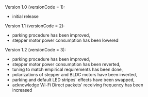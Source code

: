 Version 1.0 (versionCode = 1):
  - initial release

Version 1.1 (versionCode = 2):
  - parking procedure has been improved,
  - stepper motor power consumption has been lowered

Version 1.2 (versionCode = 3):
  - parking procedure has been improved,
  - stepper motor power consumption has been reverted,
  - tuning to match empirical requirements has been done,
  - polarizations of stepper and BLDC motors have been inverted,
  - parking and default LED stripes' effects have been swapped,
  - acknowledge Wi-Fi Direct packets' receiving frequency has been increased
